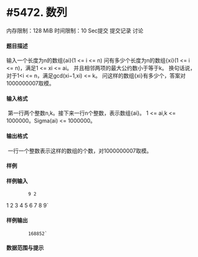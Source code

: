 
# #5472. 数列
内存限制：128 MiB 时间限制：10 Sec提交 提交记录 讨论
#### 题目描述
输入一个长度为n的数组{ai}(1 <= i <= n)
问有多少个长度为n的数组{xi}(1 <= i <= n)，满足1 <= xi <= ai。
并且相邻两项的最大公约数小于等于k。
换句话说，对于1<i <= n，满足gcd(xi−1,xi) <= k。
问这样的数组{xi}有多少个，答案对1000000007取模。
#### 输入格式
 第一行两个整数n,k。接下来一行n个整数，表示数组{ai}。
1 <= ai,k <= 1000000。Sigma(ai) <= 1000000。
#### 输出格式
 一行一个整数表示这样的数组的个数，对1000000007取模。
#### 样例

#### 样例输入

			9 2
1 2 3 4 5 6 7 8 9`
#### 样例输出

			168852`
#### 数据范围与提示

